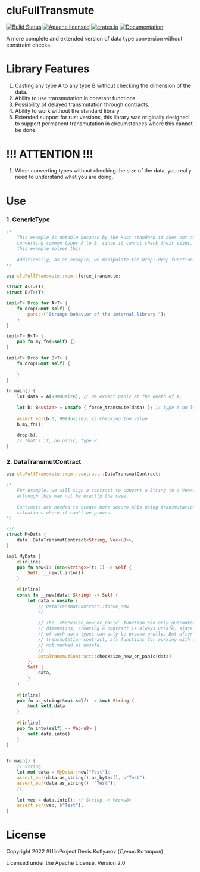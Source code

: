 # cluFullTransmute
[![Build Status](https://travis-ci.org/clucompany/cluFullTransmute.svg?branch=master)](https://travis-ci.org/clucompany/cluFullTransmute)
[![Apache licensed](https://img.shields.io/badge/license-Apache%202.0-blue.svg)](./LICENSE)
[![crates.io](http://meritbadge.herokuapp.com/cluFullTransmute)](https://crates.io/crates/cluFullTransmute)
[![Documentation](https://docs.rs/cluFullTransmute/badge.svg)](https://docs.rs/cluFullTransmute)

A more complete and extended version of data type conversion without constraint checks.

# Library Features

1. Casting any type A to any type B without checking the dimension of the data.
2. Ability to use transmutation in constant functions.
3. Possibility of delayed transmutation through contracts.
4. Ability to work without the standard library
5. Extended support for rust versions, this library was originally designed to support permanent transmutation in circumstances where this cannot be done.

# !!! ATTENTION !!!

1. When converting types without checking the size of the data, you really need to understand what you are doing.



# Use

### 1. GenericType

```rust
/*
	This example is notable because by the Rust standard it does not allow 
	converting common types A to B, since it cannot check their sizes, 
	this example solves this.
	
	Additionally, as an example, we manipulate the Drop::drop function.
*/

use cluFullTransmute::mem::force_transmute;

struct A<T>(T);
struct B<T>(T);

impl<T> Drop for A<T> {
	fn drop(&mut self) {
		panic!("Strange behavior of the internal library.");
	}
}

impl<T> B<T> {
	pub fn my_fn(&self) {}
}

impl<T> Drop for B<T> {
	fn drop(&mut self) {
		
	}
}

fn main() {
	let data = A(9999usize); // We expect panic at the death of A.
	
	let b: B<usize> = unsafe { force_transmute(data) }; // type A no longer exists, it is now type B.
	
	assert_eq!(b.0, 9999usize); // Checking the value
	b.my_fn();
	
	drop(b);
	// That's it, no panic, type B.
}
```

### 2. DataTransmutContract

```rust
use cluFullTransmute::mem::contract::DataTransmutContract;

/*
	For example, we will sign a contract to convert a String to a Vec<u8>, 
	although this may not be exactly the case.
	
	Contracts are needed to create more secure APIs using transmutation in 
	situations where it can't be proven.
*/

/// 
struct MyData {
	data: DataTransmutContract<String, Vec<u8>>,
}

impl MyData {
	#[inline]
	pub fn new<I: Into<String>>(t: I) -> Self {
		Self::__new(t.into())
	}
	
	#[inline]
	const fn __new(data: String) -> Self {
		let data = unsafe {
			// DataTransmutContract::force_new
			// 
			
			// The `checksize_new_or_panic` function can only guarantee equality of data 
			// dimensions, creating a contract is always unsafe, since the transmutation 
			// of such data types can only be proven orally. But after signing the 
			// transmutation contract, all functions for working with the transmuted are 
			// not marked as unsafe.
			//
			DataTransmutContract::checksize_new_or_panic(data)
		};
		Self {
			data,
		}	
	}
	
	#[inline]
	pub fn as_string(&mut self) -> &mut String {
		&mut self.data
	}
	
	#[inline]
	pub fn into(self) -> Vec<u8> {
		self.data.into()
	}
}


fn main() {
	// String
	let mut data = MyData::new("Test");
	assert_eq!(data.as_string().as_bytes(), b"Test");
	assert_eq!(data.as_string(), "Test");
	//
	
	let vec = data.into(); // String -> Vec<u8>
	assert_eq!(vec, b"Test");
}
```


# License

Copyright 2022 #UlinProject Denis Kotlyarov (Денис Котляров)

Licensed under the Apache License, Version 2.0
